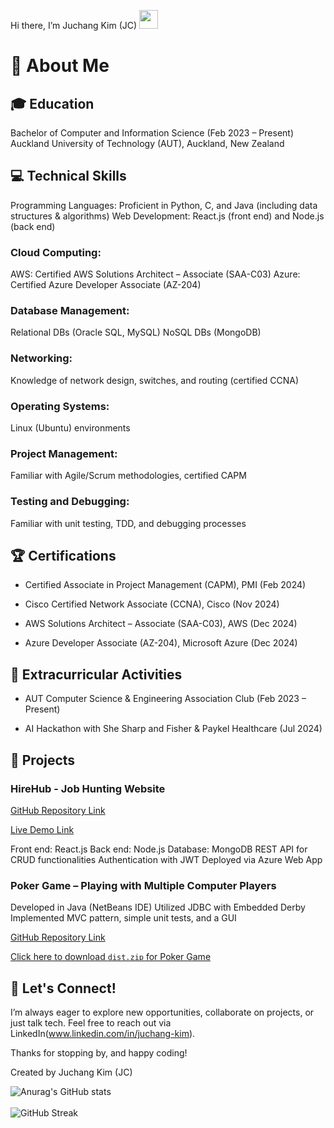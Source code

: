Hi there, I’m Juchang Kim (JC) <img src="https://media.giphy.com/media/hvRJCLFzcasrR4ia7z/giphy.gif" width="30px">

# :wave: About Me

## :mortar_board: Education
Bachelor of Computer and Information Science (Feb 2023 – Present)
Auckland University of Technology (AUT), Auckland, New Zealand


## :computer: Technical Skills
Programming Languages: Proficient in Python, C, and Java (including data structures & algorithms)
Web Development: React.js (front end) and Node.js (back end)

### Cloud Computing:
AWS: Certified AWS Solutions Architect – Associate (SAA-C03)
Azure: Certified Azure Developer Associate (AZ-204)

### Database Management:
Relational DBs (Oracle SQL, MySQL)
NoSQL DBs (MongoDB)

### Networking: 
Knowledge of network design, switches, and routing (certified CCNA)

### Operating Systems: 
Linux (Ubuntu) environments

### Project Management: 
Familiar with Agile/Scrum methodologies, certified CAPM

### Testing and Debugging: 
Familiar with unit testing, TDD, and debugging processes

## :trophy: Certifications
- Certified Associate in Project Management (CAPM), PMI (Feb 2024)

- Cisco Certified Network Associate (CCNA), Cisco (Nov 2024)

- AWS Solutions Architect – Associate (SAA-C03), AWS (Dec 2024)

- Azure Developer Associate (AZ-204), Microsoft Azure (Dec 2024)


## :star2: Extracurricular Activities
- AUT Computer Science & Engineering Association Club (Feb 2023 – Present)

- AI Hackathon with She Sharp and Fisher & Paykel Healthcare (Jul 2024)


## :rocket: Projects
### HireHub - Job Hunting Website
[GitHub Repository Link](https://github.com/JuchangKim/HireHubWeb.git)

[Live Demo Link](https://hirehub-bbfsh4a5feexh3gt.newzealandnorth-01.azurewebsites.net/)

Front end: React.js
Back end: Node.js
Database: MongoDB
REST API for CRUD functionalities
Authentication with JWT
Deployed via Azure Web App

### Poker Game – Playing with Multiple Computer Players
Developed in Java (NetBeans IDE)
Utilized JDBC with Embedded Derby
Implemented MVC pattern, simple unit tests, and a GUI

[GitHub Repository Link](https://github.com/JuchangKim/PokerApp.git)

[Click here to download `dist.zip` for Poker Game](https://github.com/JuchangKim/PokerApp/raw/main/Assignment1/dist.zip)


## :handshake: Let's Connect!
I’m always eager to explore new opportunities, collaborate on projects, or just talk tech. Feel free to reach out via LinkedIn(www.linkedin.com/in/juchang-kim).

Thanks for stopping by, and happy coding!

Created by Juchang Kim (JC)




![Anurag's GitHub stats](https://github-readme-stats.vercel.app/api?username=JuchangKim)
<br>
<br>
![GitHub Streak](https://streak-stats.demolab.com?user=JuchangKim&theme=vue&mode=weekly)
